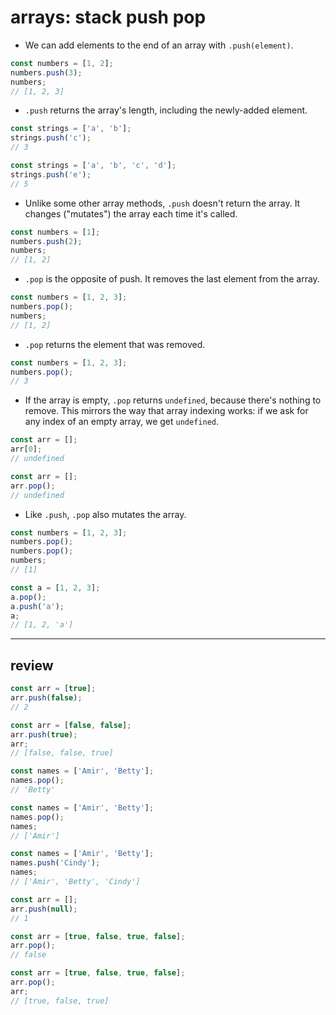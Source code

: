 # arrays: stack push pop

- We can add elements to the end of an array with `.push(element)`.

```js
const numbers = [1, 2];
numbers.push(3);
numbers;
// [1, 2, 3]
```

- `.push` returns the array's length, including the newly-added element.

```js
const strings = ['a', 'b'];
strings.push('c');
// 3
```

```js
const strings = ['a', 'b', 'c', 'd'];
strings.push('e');
// 5
```

- Unlike some other array methods, `.push` doesn't return the array. It changes ("mutates") the array each time it's called.

```js
const numbers = [1];
numbers.push(2);
numbers;
// [1, 2]
```

- `.pop` is the opposite of push. It removes the last element from the array.

```js
const numbers = [1, 2, 3];
numbers.pop();
numbers;
// [1, 2]
```

- `.pop` returns the element that was removed.

```js
const numbers = [1, 2, 3];
numbers.pop();
// 3
```

- If the array is empty, `.pop` returns `undefined`, because there's nothing to remove. This mirrors the way that array indexing works: if we ask for any index of an empty array, we get `undefined`.

```js
const arr = [];
arr[0];
// undefined
```

```js
const arr = [];
arr.pop();
// undefined
```

- Like `.push`, `.pop` also mutates the array.

```js
const numbers = [1, 2, 3];
numbers.pop();
numbers.pop();
numbers;
// [1]
```

```js
const a = [1, 2, 3];
a.pop();
a.push('a');
a;
// [1, 2, 'a']
```

---

## review

```js
const arr = [true];
arr.push(false);
// 2
```

```js
const arr = [false, false];
arr.push(true);
arr;
// [false, false, true]
```

```js
const names = ['Amir', 'Betty'];
names.pop();
// 'Betty'
```

```js
const names = ['Amir', 'Betty'];
names.pop();
names;
// ['Amir']
```

```js
const names = ['Amir', 'Betty'];
names.push('Cindy');
names;
// ['Amir', 'Betty', 'Cindy']
```

```js
const arr = [];
arr.push(null);
// 1
```

```js
const arr = [true, false, true, false];
arr.pop();
// false
```

```js
const arr = [true, false, true, false];
arr.pop();
arr;
// [true, false, true]
```